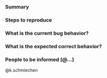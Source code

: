 ### Summary


### Steps to reproduce


### What is the current bug behavior?


### What is the expected correct behavior?


### People to be informed (@...)
@k.schmiechen

